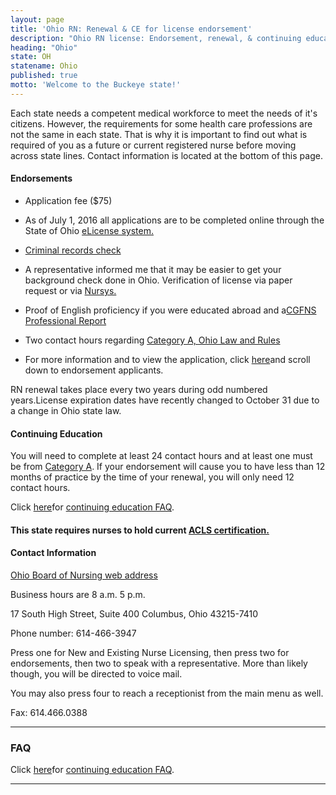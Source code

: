 ```yaml
---
layout: page
title: 'Ohio RN: Renewal & CE for license endorsement'
description: "Ohio RN license: Endorsement, renewal, & continuing education. Stay informed & meet criteria for your profession."
heading: "Ohio"
state: OH
statename: Ohio
published: true
motto: 'Welcome to the Buckeye state!'
---
```


Each state needs a competent medical workforce to meet the needs of it's
citizens. However, the requirements for some health care professions are
not the same in each state. That is why it is important to find out what
is required of you as a future or current registered nurse before moving
across state lines. Contact information is located at the bottom of this
page.

#### Endorsements

-   Application fee (\$75)

-   As of July 1, 2016 all applications are to be completed online
    through the State of Ohio [eLicense
    system.](https://elicense.ohio.gov/OH_CommunitiesLogin)

-   [Criminal records
    check](https://nursing.ohio.gov/wp-content/uploads/2019/07/CRC_Process.pdf)

-   A representative informed me that it may be easier to get your
    background check done in Ohio. Verification of license via paper
    request or via [Nursys.](https://www.nursys.com)

-   Proof of English proficiency if you were educated abroad and a[CGFNS
    Professional
    Report](https://www.cgfns.org/services/ces-professional-report/)

-   Two contact hours regarding [Category A, Ohio Law and
    Rules](https://codes.ohio.gov/oac/4723-14-03v1)

-   For more information and to view the application, click
    [here](https://www.nursing.ohio.gov/forms.htm#ExamEndorseForms)and
    scroll down to endorsement applicants.

RN renewal takes place every two years during odd numbered years.License
expiration dates have recently changed to October 31 due to a change in
Ohio state law.

#### Continuing Education

You will need to complete at least 24 contact hours and at least one
must be from [Category
A](https://codes.ohio.gov/oac/4723-14-03v1).
If your endorsement will cause you to have less than 12 months of
practice by the time of your renewal, you will only need 12 contact
hours.

Click [here](https://nursing.ohio.gov/continuing-education-and-pre-licensure/continuing-education/ce-requirements-for-renewal)for
[continuing education
FAQ](https://nursing.ohio.gov/continuing-education-and-pre-licensure/continuing-education/ce-requirements-for-renewal).

#### This state requires nurses to hold current [ACLS certification.](https://www.acls.net/ohio-acls-pals-bls)

#### Contact Information

[Ohio Board of Nursing web address](https://www.nursing.ohio.gov/)

Business hours are 8 a.m. 5 p.m.

17 South High Street, Suite 400
Columbus, Ohio
43215-7410

Phone number: 614-466-3947

Press one for New and Existing Nurse Licensing, then press two for
endorsements, then two to speak with a representative. More than likely
though, you will be directed to voice mail.

You may also press four to reach a receptionist from the main menu as
well.

Fax: 614.466.0388

* * * * *

### FAQ

Click [here](https://nursing.ohio.gov/continuing-education-and-pre-licensure/continuing-education/ce-requirements-for-renewal)for
[continuing education
FAQ](https://nursing.ohio.gov/continuing-education-and-pre-licensure/continuing-education/ce-requirements-for-renewal).

* * * * *
